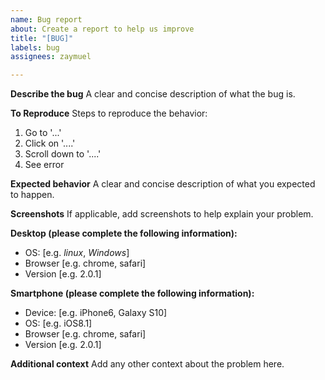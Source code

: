 ```yaml
---
name: Bug report
about: Create a report to help us improve
title: "[BUG]"
labels: bug
assignees: zaymuel

---
```


**Describe the bug**
A clear and concise description of what the bug is.

**To Reproduce**
Steps to reproduce the behavior:
1. Go to '...'
2. Click on '....'
3. Scroll down to '....'
4. See error

**Expected behavior**
A clear and concise description of what you expected to happen.

**Screenshots**
If applicable, add screenshots to help explain your problem.

**Desktop (please complete the following information):**
 - OS: [e.g. _linux_, _Windows_]
 - Browser [e.g. chrome, safari]
 - Version [e.g. 2.0.1]

**Smartphone (please complete the following information):**
 - Device: [e.g. iPhone6, Galaxy S10]
 - OS: [e.g. iOS8.1]
 - Browser [e.g. chrome, safari]
 - Version [e.g. 2.0.1]

**Additional context**
Add any other context about the problem here.
